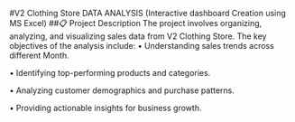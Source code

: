 #V2 Clothing Store DATA ANALYSIS (Interactive dashboard Creation using MS Excel)
##📋 Project Description
The project involves organizing, analyzing, and visualizing sales data from V2 Clothing Store. 
The key objectives of the analysis include:
•	Understanding sales trends across different Month.

•	Identifying top-performing products and categories.

•	Analyzing customer demographics and purchase patterns.

•	Providing actionable insights for business growth.


